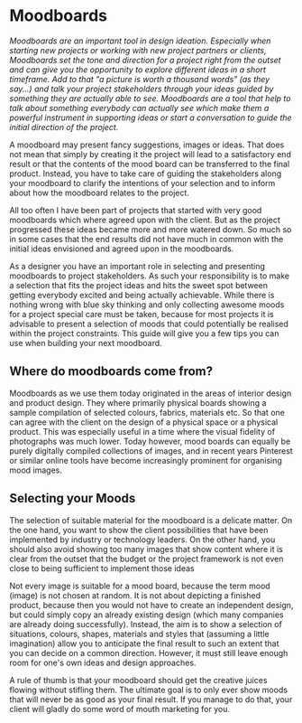 # Moodboards

*Moodboards are an important tool in design ideation.
Especially when starting new projects or working with new project partners or clients, Moodboards set the tone and direction for a project right from the outset and can give you the opportunity to explore different ideas in a short timeframe. Add to that "a picture is worth a thousand words" (as they say...) and talk your project stakeholders through your ideas guided by something they are actually able to see.
Moodboards are a tool that help to talk about something everybody can actually see which make them a powerful instrument in supporting ideas or start a conversation to guide the initial direction of the project.*

A moodboard may present fancy suggestions, images or ideas.
That does not mean that simply by creating it the project will lead to a satisfactory end result or that the contents of the mood board can be transferred to the final product.
Instead, you have to take care of guiding the stakeholders along your moodboard to clarify the intentions of your selection and to inform about how the moodboard relates to the project.

All too often I have been part of projects that started with very good moodboards which where agreed upon with the client.
But as the project progressed these ideas became more and more watered down.
So much so in some cases that the end results did not have much in common with the initial ideas envisioned and agreed upon in the moodboards.

As a designer you have an important role in selecting and presenting moodboards to project stakeholders.
As such your responsibility is to make a selection that fits the project ideas and hits the sweet spot between getting everybody excited and being actually achievable.
While there is nothing wrong with blue sky thinking and only collecting awesome moods for a project special care must be taken, because for most projects it is advisable to present a selection of moods that could potentially be realised within the project constraints.
This guide will give you a few tips you can use when building your next moodboard.

## Where do moodboards come from?

Moodboards as we use them today originated in the areas of interior design and product design.
They where primarily physical boards showing a sample compilation of selected colours, fabrics, materials etc.
So that one can agree with the client on the design of a physical space or a physical product.
This was especially useful in a time where the visual fidelity of photographs was much lower.
Today however, mood boards can equally be purely digitally compiled collections of images, and in recent years Pinterest or similar online tools have become increasingly prominent for organising mood images.

## Selecting your Moods

The selection of suitable material for the moodboard is a delicate matter.
On the one hand, you want to show the client possibilities that have been implemented by industry or technology leaders.
On the other hand, you should also avoid showing too many images that show content where it is clear from the outset that the budget or the project framework is not even close to being sufficient to implement those ideas

Not every image is suitable for a mood board, because the term mood (image) is not chosen at random.
It is not about depicting a finished product, because then you would not have to create an independent design, but could simply copy an already existing design (which many companies are already doing successfully).
Instead, the aim is to show a selection of situations, colours, shapes, materials and styles that (assuming a little imagination) allow you to anticipate the final result to such an extent that you can decide on a common direction. However, it must still leave enough room for one's own ideas and design approaches.

A rule of thumb is that your moodboard should get the creative juices flowing without stifling them.
The ultimate goal is to only ever show moods that will never be as good as your final result.
If you manage to do that, your client will gladly do some word of mouth marketing for you.
